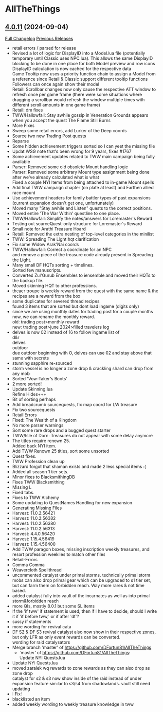 # AllTheThings

## [4.0.11](https://github.com/DFortun81/AllTheThings/tree/4.0.11) (2024-09-04)
[Full Changelog](https://github.com/DFortun81/AllTheThings/compare/4.0.10...4.0.11) [Previous Releases](https://github.com/DFortun81/AllTheThings/releases)

- retail errors / parsed for release  
- Revised a lot of logic for DisplayID into a Model.lua file (potentially temporary until Classic uses NPC.lua). This allows the same DisplayID blocking to be done in one place for both Model preview and row icons  
    DisplayID calculation is now cached for the respective data  
    Game Tooltip now uses a priority function chain to assign a Model from a reference since Retail & Classic support different tooltip functions  
    Followers can once again show their model  
    Retail: Scrollbar changes now only cause the respective ATT window to refresh once per game frame (there were some situations where dragging a scrollbar would refresh the window multiple times with different scroll amounts in one game frame)  
- Retail: dm fixes  
- TWW/Hallowfall: Stay awhile gossip in Veneration Grounds appears when you accept the quest The Flame Still Burns  
- More Fixes  
- Sweep some retail errors, add Lurker of the Deep coords  
- Source two new Trading Post quests  
- Reparse  
- Some hidden achievement triggers sorted so I can yeet the missing file  
- Updat WSG note that's been wrong for 9 years, fixes #1767  
- Some achievement updates related to TWW main campaign being fully available  
- Parser: Removed some old obsolete Mount handling logic  
    Parser: Removed some arbitrary Mount type assignment being done after we've already calculated what is what  
    Fixed a couple NYI Items from being attached to in-game Mount spells  
- Add final TWW campaign chapter (on plate at least) and Earthen allied race mount  
- Use achievement headers for family battler types of past expansions (current expansion doesn't get one, unfortunately)  
- Moved many "Stay awhile and Listen" quests to the correct positions.  
- Moved entire 'The War Within' questline to one place.  
- TWW/Hallowfall: Simplify the notes/answers for Loremaster's Reward  
- Testing out sourceQuest-only structure for Loremaster's Reward  
- Small note for Arathi Treasure Hoard  
- Retail: Removed the extra nesting of top-level categories in the minilist  
- TWW: Spreading The Light hqt clarification  
- Fix some Widow Arak'Nai coords  
- TWW/Hallowfall: Correct a coordinate for an NPC  
    and remove a piece of the treasure code already present in Spreading the Light.  
- Many small DF HQTs sorting + timelines.  
    Sorted few manuscripts.  
- Converted Zul'Gurub Ensembles to iensemble and moved their HQTs to the backup file.  
- Moved skinning HQT to other professions.  
- theaer troupe is weekly reward from the quest with the same name & the recipes are a reward from the box  
- some duplicates for severed thread recipes  
    found 3 items that are sorted but dont load ingame (digits only)  
- since we are using monthly dates for trading post for a couple months now, we can rename the monthly reward.  
    old: trading post>monthly reward  
    new: trading post>june 2024>filled travelers log  
- delves is now 02 instead of 16 to follow ingame list of  
    d&r  
    delves  
    outdoor  
    due outdoor beginning with O, delves can use 02 and stay above that  
    same with secrets  
- stunning sapphire re-sourced  
- storm vessel is no longer a zone drop & crackling shard can drop from any mob  
- Sorted 'Vow-Taker's Boots'  
- 2 more sorted!  
- Update Skinning.lua  
    Refine Hides+++  
- Bit of sorting perhaps  
- Add breadcrumb sourcequests, fix map coord for LW treasure  
- Fix two sourcequests  
- Retail Errors  
- Fixed: The Wealth of a Kingdom  
- No more parser warnings  
- Sort some rare drops and a bugged quest starter  
- TWW/Isle of Dorn: Treasures do not appear with some delay anymore  
- The titles require renown 25.  
    Added back NYI item.  
- Add TWW Renown 25 titles, sort some unsorted  
- Quest fixes.  
- TWW Profession clean up  
- Blizzard forgot that shaman exists and made 2 less special items :(  
- Added all season 1 tier sets.  
- Minor fixes to BlacksmithingDB  
- Fixes TWW Blacksmithing  
- Missing L  
- Fixed tabs.  
- Fixes to TWW Alchemy  
- Some updating to QuestNames Handling for new expansion  
- Generating Missing Files  
- Harvest: 11.0.2.56421  
- Harvest: 11.0.2.56382  
- Harvest: 11.0.2.56380  
- Harvest: 11.0.2.56313  
- Harvest: 4.4.0.56420  
- Harvest: 1.15.4.56419  
- Harvest: 1.15.4.56400  
- Add TWW paragon boxes, missing inscription weekly treasures, and resort profession weeklies to match other files  
- Retail-Errors  
- Comma Comma  
- Weavercloth Spellthread  
- uncommented catalyst under primal storms. technically primal storm mobs can also drop primal gear which can be upgraded to s1 tier set, but can farm them on forbidden reach. Way more rares & not time based.  
- added catalyst fully into vault of the incarnates as well as into primal storm&forbidden reach  
- more QIs, mostly 8.0.1 but some SL items  
- If the 'if tww' if statement is used, then if I have to decide, should I write it if 'if before tww,' or if after 'df'?  
- sussy if statements  
- more wording for revival cata  
- DF S2 & DF S3 revival catalyst also now show in their respective zones, but only LFR as only event rewards can be converted.  
    wording for raid catalysators  
- Merge branch 'master' of https://github.com/DFortun81/AllTheThings  
    * 'master' of https://github.com/DFortun81/AllTheThings:  
      Update NYI Quests.lua  
- Update NYI Quests.lua  
- moved zaralek wq rewards to zone rewards as they can also drop as zone drop  
    catalyst for s2 & s3 now show inside of the raid instead of under expansion feature similar to s3/s4 from shadowlands. vault still need updating  
- I Fix!  
- blacklisted an item  
- added weekly wording to weekly treasure knowledge in tww  
